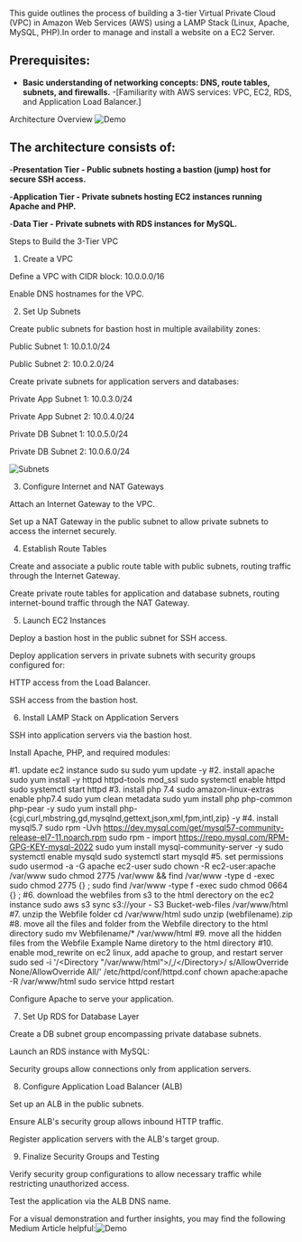 This guide outlines the process of building a 3-tier Virtual Private Cloud (VPC) in Amazon Web Services (AWS) using a LAMP Stack (Linux, Apache, MySQL, PHP).In order to manage and install a website on a EC2 Server. 

<h2> Prerequisites:</h2>

- <b>Basic understanding of networking concepts: DNS, route tables, subnets, and firewalls.</b>
-[Familiarity with AWS services: VPC, EC2, RDS, and Application Load Balancer.]

Architecture Overview
![Demo](https://miro.medium.com/v2/resize:fit:1400/format:webp/1*5EtHb4fY-L2S7hsD9yuUzA.png)


<h2> The architecture consists of:</h2>

-<b>Presentation Tier - Public subnets hosting a bastion (jump) host for secure SSH access.</b>

-<b>Application Tier - Private subnets hosting EC2 instances running Apache and PHP.</b>

-<b>Data Tier - Private subnets with RDS instances for MySQL.</b>

Steps to Build the 3-Tier VPC

1. Create a VPC

Define a VPC with CIDR block: 10.0.0.0/16

Enable DNS hostnames for the VPC.

2. Set Up Subnets

Create public subnets for bastion host in multiple availability zones:

Public Subnet 1: 10.0.1.0/24

Public Subnet 2: 10.0.2.0/24

Create private subnets for application servers and databases:

Private App Subnet 1: 10.0.3.0/24

Private App Subnet 2: 10.0.4.0/24

Private DB Subnet 1: 10.0.5.0/24

Private DB Subnet 2: 10.0.6.0/24

![Subnets](https://miro.medium.com/v2/resize:fit:1400/format:webp/1*aZOiS32lrN2F53PSKB3oDg.png)

3. Configure Internet and NAT Gateways

Attach an Internet Gateway to the VPC.

Set up a NAT Gateway in the public subnet to allow private subnets to access the internet securely.

4. Establish Route Tables

Create and associate a public route table with public subnets, routing traffic through the Internet Gateway.

Create private route tables for application and database subnets, routing internet-bound traffic through the NAT Gateway.

5. Launch EC2 Instances

Deploy a bastion host in the public subnet for SSH access.

Deploy application servers in private subnets with security groups configured for:

HTTP access from the Load Balancer.

SSH access from the bastion host.

6. Install LAMP Stack on Application Servers

SSH into application servers via the bastion host.

Install Apache, PHP, and required modules:

#1. update ec2 instance
sudo su
sudo yum update -y
#2. install apache 
sudo yum install -y httpd httpd-tools mod_ssl
sudo systemctl enable httpd 
sudo systemctl start httpd
#3. install php 7.4
sudo amazon-linux-extras enable php7.4
sudo yum clean metadata
sudo yum install php php-common php-pear -y
sudo yum install php-{cgi,curl,mbstring,gd,mysqlnd,gettext,json,xml,fpm,intl,zip} -y
#4. install mysql5.7
sudo rpm -Uvh https://dev.mysql.com/get/mysql57-community-release-el7-11.noarch.rpm
sudo rpm - import https://repo.mysql.com/RPM-GPG-KEY-mysql-2022
sudo yum install mysql-community-server -y
sudo systemctl enable mysqld
sudo systemctl start mysqld
#5. set permissions
sudo usermod -a -G apache ec2-user
sudo chown -R ec2-user:apache /var/www
sudo chmod 2775 /var/www && find /var/www -type d -exec sudo chmod 2775 {} \;
sudo find /var/www -type f -exec sudo chmod 0664 {} \;
#6. download the webfiles from s3 to the html derectory on the ec2 instance
sudo aws s3 sync s3://your - S3 Bucket-web-files /var/www/html
#7. unzip the Webfile folder
cd /var/www/html
sudo unzip (webfilename).zip
#8. move all the files and folder from the Webfile directory to the html directory
sudo mv Webfilename/* /var/www/html
#9. move all the hidden files from the Webfile Example Name diretory to the html directory
#10. enable mod_rewrite on ec2 linux, add apache to group, and restart server
sudo sed -i '/<Directory "\/var\/www\/html">/,/<\/Directory>/ s/AllowOverride None/AllowOverride All/' /etc/httpd/conf/httpd.conf
chown apache:apache -R /var/www/html 
sudo service httpd restart

Configure Apache to serve your application.

7. Set Up RDS for Database Layer

Create a DB subnet group encompassing private database subnets.

Launch an RDS instance with MySQL:

Security groups allow connections only from application servers.

8. Configure Application Load Balancer (ALB)

Set up an ALB in the public subnets.

Ensure ALB's security group allows inbound HTTP traffic.

Register application servers with the ALB's target group.

9. Finalize Security Groups and Testing

Verify security group configurations to allow necessary traffic while restricting unauthorized access.

Test the application via the ALB DNS name.


For a visual demonstration and further insights, you may find the following Medium Article helpful:![Demo](https://medium.com/devops-dev/how-to-build-a-3-tier-vpc-in-aws-using-lamp-stack-dcb66b7095bd)


